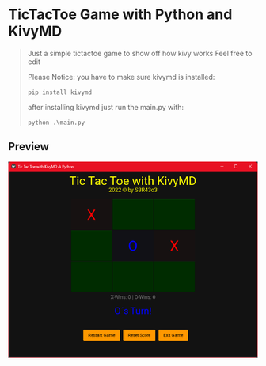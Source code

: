 # TicTacToe Game with Python and KivyMD #

> Just a simple tictactoe game to show off how kivy works
> Feel free to edit
>
> Please Notice:
> you have to make sure kivymd is installed:
>
> ```CMD
> pip install kivymd
>```
>
>after installing kivymd just run the main.py with:
>
>```CMD
> python .\main.py
>```

## Preview ##

![preview image](preview.png)